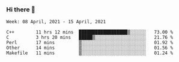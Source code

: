 ### Hi there 👋
<!--START_SECTION:waka-->
```text
Week: 08 April, 2021 - 15 April, 2021

C++        11 hrs 12 mins  ██████████████████▒░░░░░░   73.00 % 
C          3 hrs 20 mins   █████▒░░░░░░░░░░░░░░░░░░░   21.76 % 
Perl       17 mins         ▒░░░░░░░░░░░░░░░░░░░░░░░░   01.92 % 
Other      14 mins         ▒░░░░░░░░░░░░░░░░░░░░░░░░   01.56 % 
Makefile   11 mins         ▒░░░░░░░░░░░░░░░░░░░░░░░░   01.24 % 
```
<!--END_SECTION:waka-->

<p align="center"> </p>


<!--
**thallard/thallard** is a ✨ _special_ ✨ repository because its `README.md` (this file) appears on your GitHub profile.

Here are some ideas to get you started:

- 🔭 I’m currently working on ...
- 🌱 I’m currently learning ...
- 👯 I’m looking to collaborate on ...
- 🤔 I’m looking for help with ...
- 💬 Ask me about ...
- 📫 How to reach me: ...
- 😄 Pronouns: ...
- ⚡ Fun fact: ...
-->
